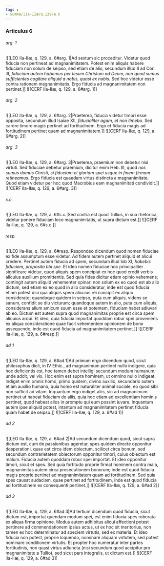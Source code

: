 ```yaml
---
tags : 
- Summa/IIa-IIæ/q.129/a.6
---
```


### Articulus 6

###### arg. 1
![[LEO IIa-IIæ, q. 129, a. 6#arg. 1|Ad sextum sic proceditur. Videtur quod fiducia non pertineat ad magnanimitatem. Potest enim aliquis habere fiduciam non solum de seipso, sed etiam de alio, secundum illud II ad Cor. III, *fiduciam autem habemus per Iesum Christum ad Deum, non quod sumus sufficientes cogitare aliquid a nobis, quasi ex nobis*. Sed hoc videtur esse contra rationem magnanimitatis. Ergo fiducia ad magnanimitatem non pertinet.]]
![[CERF IIa-IIæ, q. 129, a. 6#arg. 1]]

###### arg. 2
![[LEO IIa-IIæ, q. 129, a. 6#arg. 2|Praeterea, fiducia videtur timori esse opposita, secundum illud Isaiae XII, *fiducialiter agam, et non timebo*. Sed carere timore magis pertinet ad fortitudinem. Ergo et fiducia magis ad fortitudinem pertinet quam ad magnanimitatem.]]
![[CERF IIa-IIæ, q. 129, a. 6#arg. 2]]

###### arg. 3
![[LEO IIa-IIæ, q. 129, a. 6#arg. 3|Praeterea, praemium non debetur nisi virtuti. Sed fiduciae debetur praemium, dicitur enim Heb. III, quod *nos sumus domus Christi, si fiduciam et gloriam spei usque in finem firmam retineamus*. Ergo fiducia est quaedam virtus distincta a magnanimitate. Quod etiam videtur per hoc quod Macrobius eam magnanimitati condividit.]]
![[CERF IIa-IIæ, q. 129, a. 6#arg. 3]]

###### s.c.
![[LEO IIa-IIæ, q. 129, a. 6#s.c.|Sed contra est quod Tullius, in sua rhetorica, videtur ponere fiduciam loco magnanimitatis, ut supra dictum est.]]
![[CERF IIa-IIæ, q. 129, a. 6#s.c.]]

###### resp.
![[LEO IIa-IIæ, q. 129, a. 6#resp.|Respondeo dicendum quod nomen fiduciae ex fide assumptum esse videtur. Ad fidem autem pertinet aliquid et alicui credere. Pertinet autem fiducia ad spem, secundum illud Iob XI, *habebis fiduciam, proposita tibi spe*. Et ideo nomen fiduciae hoc principaliter significare videtur, quod aliquis spem concipiat ex hoc quod credit verbis alicuius auxilium promittentis. Sed quia fides dicitur etiam opinio vehemens; contingit autem aliquid vehementer opinari non solum ex eo quod est ab alio dictum, sed etiam ex eo quod in alio consideratur, inde est quod fiducia etiam potest dici qua aliquis spem alicuius rei concipit ex aliquo considerato; quandoque quidem in seipso, puta cum aliquis, videns se sanum, confidit se diu victurum; quandoque autem in alio, puta cum aliquis, considerans alium amicum suum esse et potentem, fiduciam habet adiuvari ab eo. Dictum est autem supra quod magnanimitas proprie est circa spem alicuius ardui. Et ideo, quia fiducia importat quoddam robur spei proveniens ex aliqua consideratione quae facit vehementem opinionem de bono assequendo, inde est quod fiducia ad magnanimitatem pertinet.]]
![[CERF IIa-IIæ, q. 129, a. 6#resp.]]

###### ad 1
![[LEO IIa-IIæ, q. 129, a. 6#ad 1|Ad primum ergo dicendum quod, sicut philosophus dicit, in IV Ethic., ad magnanimum pertinet nullo indigere, quia hoc deficientis est, hoc tamen debet intelligi secundum modum humanum; unde addit, vel vix. Hoc enim est supra hominem, ut omnino nullo indigeat. Indiget enim omnis homo, primo quidem, divino auxilio, secundario autem etiam auxilio humano, quia homo est naturaliter animal sociale, eo quod sibi non sufficit ad vitam. Inquantum ergo indiget aliis, sic ad magnanimum pertinet ut habeat fiduciam de aliis, quia hoc etiam ad excellentiam hominis pertinet, quod habeat alios in promptu qui eum possint iuvare. Inquantum autem ipse aliquid potest, intantum ad magnanimitatem pertinet fiducia quam habet de seipso.]]
![[CERF IIa-IIæ, q. 129, a. 6#ad 1]]

###### ad 2
![[LEO IIa-IIæ, q. 129, a. 6#ad 2|Ad secundum dicendum quod, sicut supra dictum est, cum de passionibus ageretur, spes quidem directe opponitur desperationi, quae est circa idem obiectum, scilicet circa bonum, sed secundum contrarietatem obiectorum opponitur timori, cuius obiectum est malum. Fiducia autem quoddam robur spei importat. Et ideo opponitur timori, sicut et spes. Sed quia fortitudo proprie firmat hominem contra mala, magnanimitas autem circa prosecutionem bonorum; inde est quod fiducia magis proprie pertinet ad magnanimitatem quam ad fortitudinem. Sed quia spes causat audaciam, quae pertinet ad fortitudinem, inde est quod fiducia ad fortitudinem ex consequenti pertinet.]]
![[CERF IIa-IIæ, q. 129, a. 6#ad 2]]

###### ad 3
![[LEO IIa-IIæ, q. 129, a. 6#ad 3|Ad tertium dicendum quod fiducia, sicut dictum est, importat quendam modum spei, est enim fiducia spes roborata ex aliqua firma opinione. Modus autem adhibitus alicui affectioni potest pertinere ad commendationem ipsius actus, ut ex hoc sit meritorius, non tamen ex hoc determinatur ad speciem virtutis, sed ex materia. Et ideo fiducia non potest, proprie loquendo, nominare aliquam virtutem, sed potest nominare conditionem virtutis. Et propter hoc numeratur inter partes fortitudinis, non quasi virtus adiuncta (nisi secundum quod accipitur pro magnanimitate a Tullio), sed sicut pars integralis, ut dictum est.]]
![[CERF IIa-IIæ, q. 129, a. 6#ad 3]]

